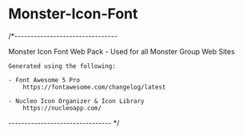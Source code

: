 # Monster-Icon-Font

/*--------------------------------

Monster Icon Font Web Pack  -  Used for all Monster Group Web Sites

    Generated using the following:

    - Font Awesome 5 Pro 
        https://fontawesome.com/changelog/latest

    - Nucleo Icon Organizer & Icon Library 
        https://nucleoapp.com/ 

-------------------------------- */
